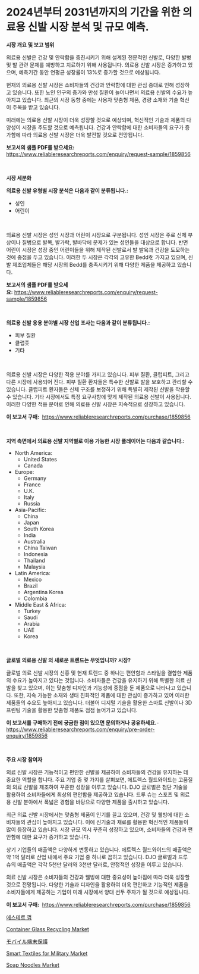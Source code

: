 <p><h1>2024년부터 2031년까지의 기간을 위한 의료용 신발 시장 분석 및 규모 예측.</h1></p><p><strong>시장 개요 및 보고 범위</strong></p>
<p><p>의료용 신발은 건강 및 안락함을 증진시키기 위해 설계된 전문적인 신발로, 다양한 발병 및 발 관련 문제를 예방하고 치료하기 위해 사용됩니다. 의료용 신발 시장은 증가하고 있으며, 예측기간 동안 연평균 성장률이 13%로 증가할 것으로 예상됩니다.</p><p>현재의 의료용 신발 시장은 소비자들의 건강과 안락함에 대한 관심 증대로 인해 성장하고 있습니다. 또한 노인 인구의 증가와 만성 질환이 늘어나면서 의료용 신발의 수요가 높아지고 있습니다. 최근의 시장 동향 중에는 사용자 맞춤형 제품, 경량 소재와 기술 혁신이 주목을 받고 있습니다.</p><p>미래에는 의료용 신발 시장이 더욱 성장할 것으로 예상되며, 혁신적인 기술과 제품의 다양성이 시장을 주도할 것으로 예측됩니다. 건강과 안락함에 대한 소비자들의 요구가 증가함에 따라 의료용 신발 시장은 더욱 발전할 것으로 전망됩니다.</p></p>
<p><strong>보고서의 샘플 PDF를 받으세요:</strong> <a href="https://www.reliableresearchreports.com/enquiry/request-sample/1859856">https://www.reliableresearchreports.com/enquiry/request-sample/1859856</a></p>
<p>&nbsp;</p>
<p><strong>시장 세분화</strong></p>
<p><strong>의료용 신발 유형별 시장 분석은 다음과 같이 분류됩니다.:</strong></p>
<p><ul><li>성인</li><li>어린이</li></ul></p>
<p>&nbsp;</p>
<p><p>의료용 신발 시장은 성인 시장과 어린이 시장으로 구분됩니다. 성인 시장은 주로 신체 부상이나 질병으로 발목, 발가락, 발바닥에 문제가 있는 성인들을 대상으로 합니다. 반면 어린이 시장은 성장 중인 어린이들을 위해 제작된 신발로서 발 발육과 건강을 도모하는 것에 중점을 두고 있습니다. 이러한 두 시장은 각각의 고유한 Beddを 가지고 있으며, 신발 제조업체들은 해당 시장의 Bedd를 충족시키기 위해 다양한 제품을 제공하고 있습니다.</p></p>
<p><strong>보고서의 샘플 PDF를 받으세요:</strong>&nbsp;<a href="https://www.reliableresearchreports.com/enquiry/request-sample/1859856">https://www.reliableresearchreports.com/enquiry/request-sample/1859856</a></p>
<p>&nbsp;</p>
<p><strong> 의료용 신발 응용 분야별 시장 산업 조사는 다음과 같이 분류됩니다.:</strong></p>
<p><ul><li>피부 질환</li><li>클럽풋</li><li>기타</li></ul></p>
<p>&nbsp;</p>
<p><p>의료용 신발 시장은 다양한 적용 분야를 가지고 있습니다. 피부 질환, 클럽피트, 그리고 다른 시장에 사용되어 진다. 피부 질환 환자들은 특수한 신발로 발을 보호하고 관리할 수 있습니다. 클럽피트 환자들은 신체 구조를 보정하기 위해 특별히 제작된 신발을 착용할 수 있습니다. 기타 시장에서도 특정 요구사항에 맞게 제작된 의료용 신발이 사용됩니다. 이러한 다양한 적용 분야로 인해 의료용 신발 시장은 지속적으로 성장하고 있습니다.</p></p>
<p><strong>이 보고서 구매:</strong>&nbsp; <a href="https://www.reliableresearchreports.com/purchase/1859856">https://www.reliableresearchreports.com/purchase/1859856</a></p>
<p>&nbsp;</p>
<p><strong>지역 측면에서 의료용 신발 지역별로 이용 가능한 시장 플레이어는 다음과 같습니다.:</strong></p>
<p><ul>
    <li>
        North America:
        <ul>
            <li>United States</li>
            <li>Canada</li>
        </ul>
    </li>
    <li>
        Europe:
        <ul>
            <li>Germany</li>
            <li>France</li>
            <li>U.K.</li>
            <li>Italy</li>
            <li>Russia</li>
        </ul>
    </li>
    <li>
        Asia-Pacific:
        <ul>
            <li>China</li>
            <li>Japan</li>
            <li>South Korea</li>
            <li>India</li>
            <li>Australia</li>
            <li>China Taiwan</li>
            <li>Indonesia</li>
            <li>Thailand</li>
            <li>Malaysia</li>
        </ul>
    </li>
    <li>
        Latin America:
        <ul>
            <li>Mexico</li>
            <li>Brazil</li>
            <li>Argentina Korea</li>
            <li>Colombia</li>
        </ul>
    </li>
    <li>
        Middle East & Africa:
        <ul>
            <li>Turkey</li>
            <li>Saudi</li>
            <li>Arabia</li>
            <li>UAE</li>
            <li>Korea</li>
        </ul>
    </li>
    </ul></p>
<p>&nbsp;</p>
<p><strong>글로벌 의료용 신발 의 새로운 트렌드는 무엇입니까? 시장?</strong></p>
<p><p>글로벌 의료 신발 시장의 신흥 및 현재 트렌드 중 하나는 편안함과 스타일을 결합한 제품의 수요가 높아지고 있다는 것입니다. 소비자들은 건강을 유지하기 위해 특별한 의료 신발을 찾고 있으며, 이는 맞춤형 디자인과 기능성에 중점을 둔 제품으로 나타나고 있습니다. 또한, 지속 가능한 소재와 생태 친화적인 제품에 대한 관심이 증가하고 있어 이러한 제품들의 수요도 높아지고 있습니다. 더불어 디지털 기술을 활용한 스마트 신발이나 3D 프린팅 기술을 활용한 맞춤형 제품도 점점 늘어가고 있습니다.</p></p>
<p><strong>이 보고서를 구매하기 전에 궁금한 점이 있으면 문의하거나 공유하세요.</strong>- <a href="https://www.reliableresearchreports.com/enquiry/pre-order-enquiry/1859856">https://www.reliableresearchreports.com/enquiry/pre-order-enquiry/1859856</a></p>
<p>&nbsp;</p>
<p><strong>주요 시장 참여자</strong></p>
<p><p>의료 신발 시장은 기능적이고 편안한 신발을 제공하여 소비자들의 건강을 유지하는 데 중요한 역할을 합니다. 주요 기업 중 몇 가지를 살펴보면, 에트렉스 월드와이드는 고품질의 의료 신발을 제조하여 꾸준한 성장을 이루고 있습니다. DJO 글로벌은 첨단 기술을 활용하여 소비자들에게 최상의 편안함을 제공하고 있습니다. 드루 슈는 스포츠 및 의료용 신발 분야에서 폭넓은 경험을 바탕으로 다양한 제품을 출시하고 있습니다.</p><p>최근 의료 신발 시장에서는 맞춤형 제품이 인기를 끌고 있으며, 건강 및 웰빙에 대한 소비자들의 관심이 높아지고 있습니다. 이에 신기술과 재료를 활용한 혁신적인 제품들이 많이 등장하고 있습니다. 시장 규모 역시 꾸준히 성장하고 있으며, 소비자들의 건강과 편안함에 대한 요구가 증가하고 있습니다.</p><p>상기 기업들의 매출액은 다양하게 변동하고 있습니다. 에트렉스 월드와이드의 매출액은 약 1억 달러로 산업 내에서 주요 기업 중 하나로 꼽히고 있습니다. DJO 글로벌과 드루 슈의 매출액은 각각 5천만 달러와 3천만 달러로, 안정적인 성장을 이루고 있습니다.</p><p>의료 신발 시장은 소비자들의 건강과 웰빙에 대한 중요성이 높아짐에 따라 더욱 성장할 것으로 전망됩니다. 다양한 기술과 디자인을 활용하여 더욱 편안하고 기능적인 제품을 소비자들에게 제공하는 기업이 미래 시장에서 양대 선두 주자가 될 것으로 예상됩니다.</p></p>
<p><strong>이 보고서 구매:</strong>&nbsp;&nbsp;<a href="https://www.reliableresearchreports.com/purchase/1859856">https://www.reliableresearchreports.com/purchase/1859856</a></p>
<p><p><a href="https://github.com/hxzi07639916/Market-Research-Report-List-1/blob/main/5854303192595.md">에스테르 껌</a></p><p><a href="https://issuu.com/reportprime-2/docs/container-glass-recycling-market-size-2030.pptx">Container Glass Recycling Market</a></p><p><a href="https://github.com/ihabdkwlxs948/Market-Research-Report-List-1/blob/main/5996220192870.md">モバイル端末保護</a></p><p><a href="https://github.com/mabutironaldo/Market-Research-Report-List-3/blob/main/smart-textiles-for-military-market.md">Smart Textiles for Military Market</a></p><p><a href="https://github.com/Paul14Anderson63/Market-Research-Report-List-3/blob/main/soap-noodles-market.md">Soap Noodles Market</a></p></p>
